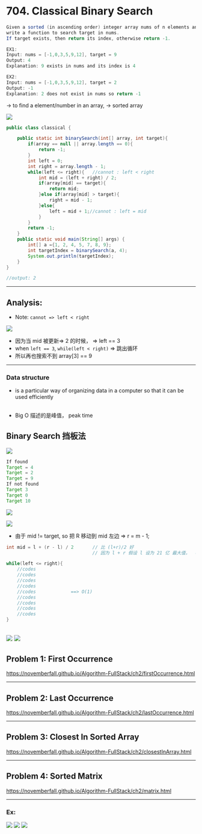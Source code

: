 # 704. Classical Binary Search

```java
Given a sorted (in ascending order) integer array nums of n elements and a target value,
write a function to search target in nums. 
If target exists, then return its index, otherwise return -1.

EX1:
Input: nums = [-1,0,3,5,9,12], target = 9
Output: 4
Explanation: 9 exists in nums and its index is 4

EX2:
Input: nums = [-1,0,3,5,9,12], target = 2
Output: -1
Explanation: 2 does not exist in nums so return -1
```


-> to find a element/number in an array, -> sorted array

![](img/2020-03-15-14-22-28.png)


```java
public class classical {

    public static int binarySearch(int[] array, int target){
        if(array == null || array.length == 0){
            return -1;
        }
        int left = 0;
        int right = array.length - 1;
        while(left <= right){   //cannot : left < right
            int mid = (left + right) / 2;
            if(array[mid] == target){
                return mid;
            }else if(array[mid] > target){
                right = mid - 1;
            }else{
                left = mid + 1;//cannot : left = mid
            }
        }
        return -1;
    }
    public static void main(String[] args) {
        int[] a ={1, 2, 4, 5, 7, 8, 9};
        int targetIndex = binarySearch(a, 4);
        System.out.println(targetIndex);
    }
}

//output: 2
```

---

## Analysis:

- Note: `cannot => left < right`

![](img/2020-06-02-21-30-05.png)

- 因为当 mid 被更新=> 2 的时候， => left == 3
- when `left == 3`, `while(left < right)` => 跳出循环
- 所以再也搜索不到 array[3] == 9

---




### Data structure

- is a particular way of organizing data in a computer so that it can be used efficiently


##

- Big O 描述的是峰值， peak time


## Binary Search 挡板法

![](img/2020-04-01-12-38-27.png)

```java
If found
Target = 4
Target = 2
Target = 9
If not found
Target 3
Target 0
Target 10
```

![](img/2020-04-01-12-50-17.png)

![](img/2020-04-01-12-50-53.png)




- 由于 mid != target, so 把 R 移动到 mid 左边 => r = m - 1;

```java
int mid = l + (r - l) / 2       // 比 (l+r)/2 好
                                // 因为 l + r 假设 l 设为 21 亿 最大值，  overflow !

while(left <= right){
    //codes
    //codes
    //codes
    //codes
    //codes             ==> O(1)
    //codes
    //codes
    //codes
    //codes
}
```


![](img/2020-04-01-12-57-36.png)
![](img/2020-04-01-12-57-56.png)
---


## Problem 1: First Occurrence

https://novemberfall.github.io/Algorithm-FullStack/ch2/firstOccurrence.html

---

## Problem 2: Last Occurrence

https://novemberfall.github.io/Algorithm-FullStack/ch2/lastOccurrence.html

---

## Problem 3: Closest In Sorted Array

https://novemberfall.github.io/Algorithm-FullStack/ch2/closestInArray.html

---

## Problem 4: Sorted Matrix

https://novemberfall.github.io/Algorithm-FullStack/ch2/matrix.html

---


### Ex:

![](img/2020-04-01-13-35-12.png)
![](img/2020-04-01-13-41-01.png)
![](img/2020-04-01-13-41-20.png)
